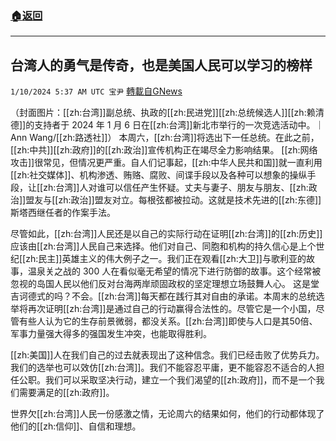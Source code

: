 ###  [:house:返回](README.md)
---


## 台湾人的勇气是传奇，也是美国人民可以学习的榜样
`1/10/2024 5:37 AM UTC 宝尹` [轉載自GNews](https://gnews.org/articles/2203413)

（封面图片：[[zh:台湾]]副总统、执政的[[zh:民进党]][[zh:总统候选人]][[zh:赖清德]]的支持者于 2024 年 1 月 6 日在[[zh:台湾]]新北市举行的一次竞选活动中。｜Ann Wang/[[zh:路透社]]）
本周六，[[zh:台湾]]将选出下一任总统。在此之前，[[zh:中共]][[zh:政府]]的[[zh:政治]]宣传机构正在竭尽全力影响结果。
[[zh:网络攻击]]很常见，但情况更严重。自人们记事起，[[zh:中华人民共和国]]就一直利用[[zh:社交媒体]]、机构渗透、贿赂、腐败、间谍手段以及各种可以想象的操纵手段，让[[zh:台湾]]人对谁可以信任产生怀疑。丈夫与妻子、朋友与朋友、[[zh:政治]]盟友与[[zh:政治]]盟友对立。每根弦都被拉动。这就是技术先进的[[zh:东德]]斯塔西继任者的作案手法。

尽管如此，[[zh:台湾]]人民还是以自己的实际行动在证明[[zh:台湾]]的[[zh:历史]]应该由[[zh:台湾]]人民自己来选择。他们对自己、同胞和机构的持久信心是上个世纪[[zh:民主]]英雄主义的伟大例子之一。我们正在观看[[zh:大卫]]与歌利亚的故事，温泉关之战的 300 人在看似毫无希望的情况下进行防御的故事。这个经常被忽视的岛国人民以他们反对台海两岸顽固政权的坚定理想立场鼓舞人心。
这是堂吉诃德式的吗？不会。[[zh:台湾]]每天都在践行其对自由的承诺。本周末的总统选举将再次证明[[zh:台湾]]是通过自己的行动赢得合法性的。尽管它是一个小国，尽管有些人认为它的生存前景微弱，都没关系。[[zh:台湾]]即使与人口是其50倍、军事力量强大得多的强国发生冲突，也能取得胜利。

[[zh:美国]]人在我们自己的过去就表现出了这种信念。我们已经击败了优势兵力。我们的选举也可以效仿[[zh:台湾]]。我们不能容忍平庸，更不能容忍不适合的人担任公职。我们可以采取坚决行动，建立一个我们渴望的[[zh:政府]]，而不是一个我们需要满足的[[zh:政府]]。

世界欠[[zh:台湾]]人民一份感激之情，无论周六的结果如何，他们的行动都体现了他们的[[zh:信仰]]、自信和理想。


